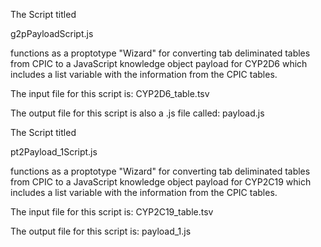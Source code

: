 The Script titled 

g2pPayloadScript.js 

functions as a proptotype "Wizard" for converting tab deliminated tables from CPIC to a JavaScript knowledge object payload for CYP2D6 which includes a list variable with the information from the CPIC tables.

The input file for this script is: CYP2D6_table.tsv

The output file for this script is also a .js file called: payload.js




The Script titled 

pt2Payload_1Script.js 

functions as a proptotype "Wizard" for converting tab deliminated tables from CPIC to a JavaScript knowledge object payload for CYP2C19 which includes a list variable with the information from the CPIC tables.

The input file for this script is:  CYP2C19_table.tsv

The output file for this script is: payload_1.js



